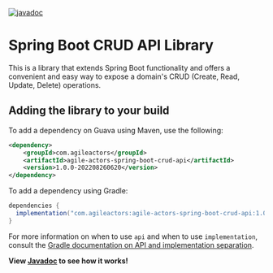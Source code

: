 [![javadoc](https://javadoc.io/badge2/com.agileactors/agile-actors-spring-boot-crud-api/javadoc.svg)](https://javadoc.io/doc/com.agileactors/agile-actors-spring-boot-crud-api)

# Spring Boot CRUD API Library

This is a library that extends Spring Boot functionality and offers a convenient and easy way to expose a domain's CRUD 
(Create, Read, Update, Delete) operations. 

## Adding the library to your build
To add a dependency on Guava using Maven, use the following:

```xml
<dependency>
    <groupId>com.agileactors</groupId>
    <artifactId>agile-actors-spring-boot-crud-api</artifactId>
    <version>1.0.0-202208260620</version>
</dependency>
```

To add a dependency using Gradle:

```gradle
dependencies {
  implementation("com.agileactors:agile-actors-spring-boot-crud-api:1.0.0-202208260620")
}
```

For more information on when to use `api` and when to use `implementation`,
consult the
[Gradle documentation on API and implementation separation](https://docs.gradle.org/current/userguide/java_library_plugin.html#sec:java_library_separation).

**View [Javadoc](https://javadoc.io/doc/com.agileactors/agile-actors-spring-boot-crud-api) to see how it works!**

